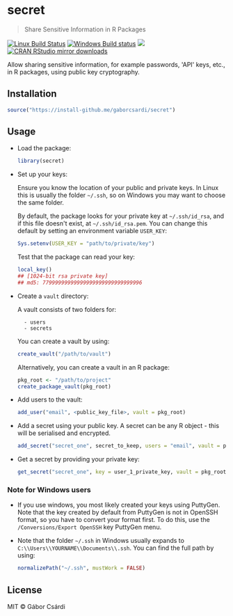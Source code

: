 
# secret

> Share Sensitive Information in R Packages

[![Linux Build Status](https://travis-ci.org/gaborcsardi/secret.svg?branch=master)](https://travis-ci.org/gaborcsardi/secret)
[![Windows Build status](https://ci.appveyor.com/api/projects/status/github/gaborcsardi/secret?svg=true)](https://ci.appveyor.com/project/gaborcsardi/secret)
[![](http://www.r-pkg.org/badges/version/secret)](http://www.r-pkg.org/pkg/secret)
[![CRAN RStudio mirror downloads](http://cranlogs.r-pkg.org/badges/secret)](http://www.r-pkg.org/pkg/secret)

Allow sharing sensitive information, for example passwords, 'API' keys,
etc., in R packages, using public key cryptography.

## Installation

```r
source("https://install-github.me/gaborcsardi/secret")
```

## Usage

* Load the package:

    ```r
    library(secret)
    ```


* Set up your keys:

    Ensure you know the location of your public and private keys. In Linux this is usually the folder `~/.ssh`, so on Windows you may want to choose the same folder.
    
    By default, the package looks for your private key at `~/.ssh/id_rsa`, and if this file doesn't exist, at `~/.ssh/id_rsa.pem`.  You can change this default by setting an environment variable `USER_KEY`:
    
    ```r
    Sys.setenv(USER_KEY = "path/to/private/key")
    ```
    
    Test that the package can read your key:
    
    ```r
    local_key()
    ## [1024-bit rsa private key]
    ## md5: 77999999999999999999999999999996
    ```

* Create a `vault` directory:

    A vault consists of two folders for:
  
        - users
        - secrets
        
    You can create a vault by using:
    
    ```r
    create_vault("/path/to/vault")
    ```
    
    Alternatively, you can  create a vault in an R package:

    ```r
    pkg_root <- "/path/to/project"
    create_package_vault(pkg_root)
    ```


* Add users to the vault:

    ```R
    add_user("email", <public_key_file>, vault = pkg_root)
    ```
    

* Add a secret using your public key. A secret can be any R object - this will be serialised and encrypted.

    ```R
    add_secret("secret_one", secret_to_keep, users = "email", vault = pkg_root)
    ```
  
* Get a secret by providing your private key:

    ```R
    get_secret("secret_one", key = user_1_private_key, vault = pkg_root)
    ```
    

### Note for Windows users

  * If you use windows, you most likely created your keys using PuttyGen. Note that the key created by default from PuttyGen is not in OpenSSH format, so you have to convert your format first. To do this, use the  `/Conversions/Export OpenSSH` key PuttyGen menu.
  
  * Note that the folder `~/.ssh` in Windows usually expands to `C:\\Users\\YOURNAME\\Documents\\.ssh`. You can find the full path by using:

    ```R
    normalizePath("~/.ssh", mustWork = FALSE)
    ```



## License

MIT © Gábor Csárdi
